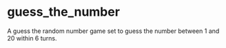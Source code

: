 # guess_the_number

A guess the random number game set to guess the number between 1 and 20 within 6 turns.
